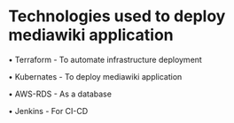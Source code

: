 # Technologies used to deploy mediawiki application
   
  •    Terraform - To automate infrastructure deployment
   
  •    Kubernates - To deploy mediawiki application
   
  •    AWS-RDS - As a database
   
  •    Jenkins - For CI-CD

# 
